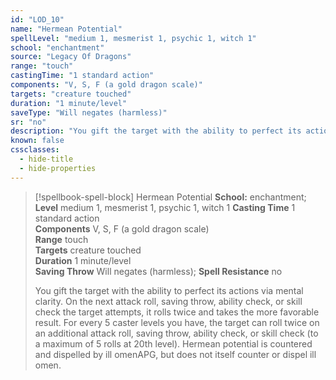 ```yaml
---
id: "LOD_10"
name: "Hermean Potential"
spellLevel: "medium 1, mesmerist 1, psychic 1, witch 1"
school: "enchantment"
source: "Legacy Of Dragons"
range: "touch"
castingTime: "1 standard action"
components: "V, S, F (a gold dragon scale)"
targets: "creature touched"
duration: "1 minute/level"
saveType: "Will negates (harmless)"
sr: "no"
description: "You gift the target with the ability to perfect its actions via mental clarity. On the next attack roll, saving throw, ability check, or skill check the target attempts, it rolls twice and takes the more favorable result. For every 5 caster levels you have, the target can roll twice on an additional attack roll, saving throw, ability check, or skill check (to a maximum of 5 rolls at 20th level).  Hermean potential is countered and dispelled by ill omenAPG, but does not itself counter or dispel ill omen."
known: false
cssclasses:
  - hide-title
  - hide-properties
---
```


> [!spellbook-spell-block] Hermean Potential
> **School:** enchantment; **Level** medium 1, mesmerist 1, psychic 1, witch 1
> **Casting Time** 1 standard action  
> **Components** V, S, F (a gold dragon scale)  
> **Range** touch  
> **Targets** creature touched  
> **Duration** 1 minute/level  
> **Saving Throw** Will negates (harmless); **Spell Resistance** no
> 
> You gift the target with the ability to perfect its actions via mental clarity. On the next attack roll, saving throw, ability check, or skill check the target attempts, it rolls twice and takes the more favorable result. For every 5 caster levels you have, the target can roll twice on an additional attack roll, saving throw, ability check, or skill check (to a maximum of 5 rolls at 20th level).  Hermean potential is countered and dispelled by ill omenAPG, but does not itself counter or dispel ill omen.